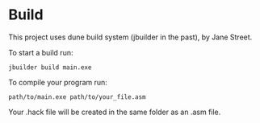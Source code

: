 # Build

This project uses dune build system (jbuilder in the past), by Jane Street.

To start a build run:

```
jbuilder build main.exe
```

To compile your program run:

```
path/to/main.exe path/to/your_file.asm 
```

Your .hack file will be created in the same folder as an .asm file.
